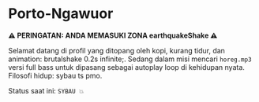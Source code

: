 # Porto-Ngawuor
**⚠️ PERINGATAN: ANDA MEMASUKI ZONA earthquakeShake ⚠️**

Selamat datang di profil yang ditopang oleh kopi, kurang tidur, dan animation: brutalshake 0.2s infinite;.
Sedang dalam misi mencari ```horeg.mp3``` versi full bass untuk dipasang sebagai autoplay loop di kehidupan nyata.
Filosofi hidup: sybau ts pmo.

Status saat ini: ```SYBAU 💥```
